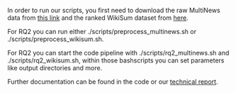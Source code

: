 In order to run our scripts, you first need to download the raw MultiNews data from [this link](https://github.com/Alex-Fabbri/Multi-News) and the ranked WikiSum dataset from [here](https://github.com/tensorflow/tensor2tensor/tree/5acf4a44cc2cbe91cd788734075376af0f8dd3f4/tensor2tensor/data_generators/wikisum).

For RQ2 you can run either ./scripts/preprocess_multinews.sh or ./scripts/preprocess_wikisum.sh.

For RQ2 you can start the code pipeline with ./scripts/rq2_multinews.sh and ./scripts/rq2_wikisum.sh, within those bashscripts you can set parameters like output directories and more.

Further documentation can be found in the code or our [technical report](https://github.com/arnelochner/GBTBMDS/blob/main/technical_report/Project_Data_Science___Text_Summarization___Technical_Report.pdf).
